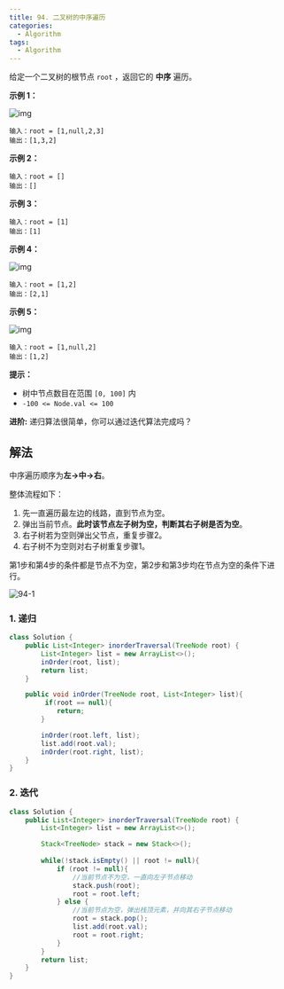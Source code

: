 ```yaml
---
title: 94. 二叉树的中序遍历
categories:
  - Algorithm
tags:
  - Algorithm
---
```


给定一个二叉树的根节点 `root` ，返回它的 **中序** 遍历。

**示例 1：**

![img](https://assets.leetcode.com/uploads/2020/09/15/inorder_1.jpg)

```
输入：root = [1,null,2,3]
输出：[1,3,2]
```

**示例 2：**

```
输入：root = []
输出：[]
```

**示例 3：**

```
输入：root = [1]
输出：[1]
```

**示例 4：**

![img](https://assets.leetcode.com/uploads/2020/09/15/inorder_5.jpg)

```
输入：root = [1,2]
输出：[2,1]
```

**示例 5：**

![img](https://assets.leetcode.com/uploads/2020/09/15/inorder_4.jpg)

```
输入：root = [1,null,2]
输出：[1,2]
```

 

**提示：**

- 树中节点数目在范围 `[0, 100]` 内
- `-100 <= Node.val <= 100`

**进阶:** 递归算法很简单，你可以通过迭代算法完成吗？

## 解法

中序遍历顺序为**左->中->右**。

整体流程如下：

1. 先一直遍历最左边的线路，直到节点为空。
2. 弹出当前节点。**此时该节点左子树为空，判断其右子树是否为空**。
3. 右子树若为空则弹出父节点，重复步骤2。
4. 右子树不为空则对右子树重复步骤1。

第1步和第4步的条件都是节点不为空，第2步和第3步均在节点为空的条件下进行。

![94-1](https://raw.githubusercontent.com/Traserve/traserve.github.io/master/_posts/algorithm/images/94-1.gif)

### 1. 递归

```java
class Solution {
    public List<Integer> inorderTraversal(TreeNode root) {
        List<Integer> list = new ArrayList<>();
        inOrder(root, list);
        return list;
    }

    public void inOrder(TreeNode root, List<Integer> list){
         if(root == null){
            return;
        }

        inOrder(root.left, list);
        list.add(root.val);
        inOrder(root.right, list);
    }
}
```

### 2. 迭代

```java
class Solution {
    public List<Integer> inorderTraversal(TreeNode root) {
        List<Integer> list = new ArrayList<>();

        Stack<TreeNode> stack = new Stack<>();
        
        while(!stack.isEmpty() || root != null){
            if (root != null){
                //当前节点不为空，一直向左子节点移动
                stack.push(root);
                root = root.left;
            } else {
                //当前节点为空，弹出栈顶元素，并向其右子节点移动
                root = stack.pop();
            	list.add(root.val);
            	root = root.right;
            } 
        }
        return list;
    }
}
```

